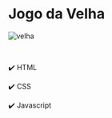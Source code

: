 # Jogo da Velha


![velha](https://user-images.githubusercontent.com/66878007/156819693-4e634267-b142-4dd7-aa2f-3a4f71b359e0.gif)


<br>

<p>✔️ HTML</p>
<p>✔️ CSS</p>
<p>✔️ Javascript</p>
